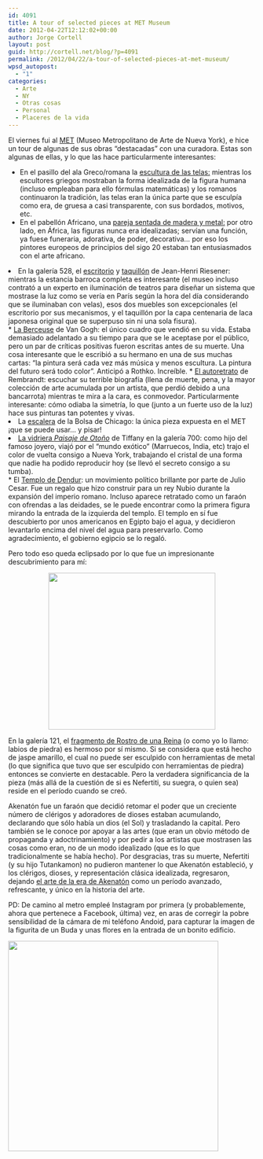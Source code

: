 ```yaml
---
id: 4091
title: A tour of selected pieces at MET Museum
date: 2012-04-22T12:12:02+00:00
author: Jorge Cortell
layout: post
guid: http://cortell.net/blog/?p=4091
permalink: /2012/04/22/a-tour-of-selected-pieces-at-met-museum/
wpsd_autopost:
  - "1"
categories:
  - Arte
  - NY
  - Otras cosas
  - Personal
  - Placeres de la vida
---
```

El viernes fui al <a title="http://www.metmuseum.org" href="http://www.metmuseum.org" target="_blank">MET</a> (Museo Metropolitano de Arte de Nueva York), e hice un tour de algunas de sus obras &#8220;destacadas&#8221; con una curadora. Estas son algunas de ellas, y lo que las hace particularmente interesantes:

  * En el pasillo del ala Greco/romana la <a title="http://www.metmuseum.org/Collections/search-the-collections/130007647" href="http://www.metmuseum.org/Collections/search-the-collections/130007647" target="_blank">escultura de las telas:</a> mientras los escultores griegos mostraban la forma idealizada de la figura humana (incluso empleaban para ello fórmulas matemáticas) y los romanos continuaron la tradición, las telas eran la única parte que se esculpía como era, de gruesa a casi transparente, con sus bordados, motivos, etc.
  * En el pabellón Africano, una <a title="http://www.metmuseum.org/Collections/search-the-collections/50002904" href="http://www.metmuseum.org/Collections/search-the-collections/50002904" target="_blank">pareja sentada de madera y metal:</a> por otro lado, en África, las figuras nunca era idealizadas; servían una función, ya fuese funeraria, adorativa, de poder, decorativa&#8230; por eso los pintores europeos de principios del sigo 20 estaban tan entusiasmados con el arte africano.
<li title="http://www.metmuseum.org/Collections/search-the-collections/120009354">
  En la galería 528, el <a title="http://www.metmuseum.org/Collections/search-the-collections/120012247" href="http://www.metmuseum.org/Collections/search-the-collections/120012247" target="_blank">escritorio</a> y <a title="http://www.metmuseum.org/Collections/search-the-collections/120009354" href="http://www.metmuseum.org/Collections/search-the-collections/120009354" target="_blank">taquillón</a> de Jean-Henri Riesener: mientras la estancia barroca completa es interesante (el museo incluso contrató a un experto en iluminación de teatros para diseñar un sistema que mostrase la luz como se vería en París según la hora del día considerando que se iluminaban con velas), esos dos muebles son excepcionales (el escritorio por sus mecanismos, y el taquillón por la capa centenaria de laca japonesa original que se superpuso sin ni una sola fisura).
</li>
  * <a title="http://www.metmuseum.org/Collections/search-the-collections/110002439" href="http://www.metmuseum.org/Collections/search-the-collections/110002439" target="_blank">La Berceuse</a> de Van Gogh: el único cuadro que vendió en su vida. Estaba demasiado adelantado a su tiempo para que se le aceptase por el público, pero un par de críticas positivas fueron escritas antes de su muerte. Una cosa interesante que le escribió a su hermano en una de sus muchas cartas: &#8220;la pintura será cada vez más música y menos escultura. La pintura del futuro será todo color&#8221;. Anticipó a Rothko. Increíble.
  * <a title="http://www.metmuseum.org/Collections/search-the-collections/110001847" href="http://www.metmuseum.org/Collections/search-the-collections/110001847" target="_blank">El autoretrato</a> de Rembrandt: escuchar su terrible biografía (llena de muerte, pena, y la mayor colección de arte acumulada por un artista, que perdió debido a una bancarrota) mientras te mira a la cara, es conmovedor. Particularmente interesante: cómo odiaba la simetría, lo que (junto a un fuerte uso de la luz) hace sus pinturas tan potentes y vivas.
<li title="http://www.metmuseum.org/Collections/search-the-collections/10008152">
  La <a title="http://www.metmuseum.org/Collections/search-the-collections/10008152" href="http://www.metmuseum.org/Collections/search-the-collections/10008152" target="_blank">escalera</a> de la Bolsa de Chicago: la única pieza expuesta en el MET ¡que se puede usar&#8230; y pisar!
</li>
<li title="http://www.metmuseum.org/Collections/search-the-collections/10000286">
  <a title="http://www.metmuseum.org/Collections/search-the-collections/10000286" href="http://www.metmuseum.org/Collections/search-the-collections/10000286" target="_blank">La vidriera <em>Paisaje de Otoño</em></a> de Tiffany en la galería 700: como hijo del famoso joyero, viajó por el &#8220;mundo exótico&#8221; (Marruecos, India, etc) trajo el color de vuelta consigo a Nueva York, trabajando el cristal de una forma que nadie ha podido reproducir hoy (se llevó el secreto consigo a su tumba).
</li>
  * El <a title="http://www.metmuseum.org/Collections/search-the-collections/100004628?high=on&rpp=50&pg=4&rndkey=20120422&ft=*&where=Africa&pos=154" href="http://www.metmuseum.org/Collections/search-the-collections/100004628?high=on&rpp=50&pg=4&rndkey=20120422&ft=*&where=Africa&pos=154" target="_blank">Templo de Dendur</a>: un movimiento político brillante por parte de Julio Cesar. Fue un regalo que hizo construir para un rey Nubio durante la expansión del imperio romano. Incluso aparece retratado como un faraón con ofrendas a las deidades, se le puede encontrar como la primera figura mirando la entrada de la izquierda del templo. El templo en sí fue descubierto por unos americanos en Egipto bajo el agua, y decidieron levantarlo encima del nivel del agua para preservarlo. Como agradecimiento, el gobierno egipcio se lo regaló.

Pero todo eso queda eclipsado por lo que fue un impresionante descubrimiento para mí:

<p style="text-align: center">
  <img class="aligncenter" title="stone lips" src="https://lh5.googleusercontent.com/-GT3M0QN1XvA/T5LDLD2Wk4I/AAAAAAAABb4/sc58wreZJlo/s567/20120420_193433.jpg" alt="" width="340" height="319" />
</p>

<p title="http://www.metmuseum.org/Collections/search-the-collections/100000808?high=on&rpp=50&pg=3&rndkey=20120422&ft=*&where=Africa&pos=109">
  En la galería 121, el <a title="http://www.metmuseum.org/Collections/search-the-collections/100000808?high=on&rpp=50&pg=3&rndkey=20120422&ft=*&where=Africa&pos=109" href="http://www.metmuseum.org/Collections/search-the-collections/100000808?high=on&rpp=50&pg=3&rndkey=20120422&ft=*&where=Africa&pos=109" target="_blank">fragmento de Rostro de una Reina</a> (o como yo lo llamo: labios de piedra) es hermoso por sí mismo. Si se considera que está hecho de jaspe amarillo, el cual no puede ser esculpido con herramientas de metal (lo que significa que tuvo que ser esculpido con herramientas de piedra) entonces se convierte en destacable. Pero la verdadera significancia de la pieza (más allá de la cuestión de si es Nefertiti, su suegra, o quien sea) reside en el período cuando se creó.
</p>

<p title="http://www.metmuseum.org/Collections/search-the-collections/100000252">
  Akenatón fue un faraón que decidió retomar el poder que un creciente número de clérigos y adoradores de dioses estaban acumulando, declarando que sólo había un dios (el Sol) y trasladando la capital. Pero también se le conoce por apoyar a las artes (que eran un obvio método de propaganda y adoctrinamiento) y por pedir a los artistas que mostrasen las cosas como eran, no de un modo idealizado (que es lo que tradicionalmente se había hecho). Por desgracias, tras su muerte, Nefertiti (y su hijo Tutankamon) no pudieron mantener lo que Akenatón estableció, y los clérigos, dioses, y representación clásica idealizada, regresaron, dejando <a title="http://www.metmuseum.org/Collections/search-the-collections/100000252" href="http://www.metmuseum.org/Collections/search-the-collections/100000252" target="_blank">el arte de la era de Akenatón</a> como un período avanzado, refrescante, y único en la historia del arte.
</p>

PD: De camino al metro empleé Instagram por primera (y probablemente, ahora que pertenece a Facebook, última) vez, en aras de corregir la pobre sensibilidad de la cámara de mi teléfono Andoid, para capturar la imagen de la figurita de un Buda y unas flores en la entrada de un bonito edificio.

<img class="aligncenter" title="Budha" src="http://distilleryimage1.instagram.com/9e9751f88b4311e180c9123138016265_7.jpg" alt="" width="428" height="428" />